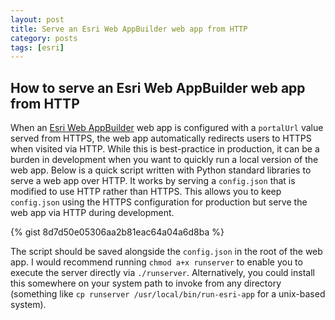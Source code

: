 ```yaml
---
layout: post
title: Serve an Esri Web AppBuilder web app from HTTP
category: posts
tags: [esri]
---
```


## How to serve an Esri Web AppBuilder web app from HTTP

When an [Esri Web AppBuilder](https://www.esri.com/en-us/arcgis/products/web-appbuilder/overview) web app is configured with a `portalUrl` value served from HTTPS, the web app automatically redirects users to HTTPS when visited via HTTP. While this is best-practice in production, it can be a burden in development when you want to quickly run a local version of the web app. Below is a quick script written with Python standard libraries to serve a web app over HTTP. It works by serving a `config.json` that is modified to use HTTP rather than HTTPS. This allows you to keep `config.json` using the HTTPS configuration for production but serve the web app via HTTP during development.

{% gist 8d7d50e05306aa2b81eac64a04a6d8ba %}

The script should be saved alongside the `config.json` in the root of the web app. I would recommend running `chmod a+x runserver` to enable you to execute the server directly via `./runserver`. Alternatively, you could install this somewhere on your system path to invoke from any directory (something like `cp runserver /usr/local/bin/run-esri-app` for a unix-based system). 
